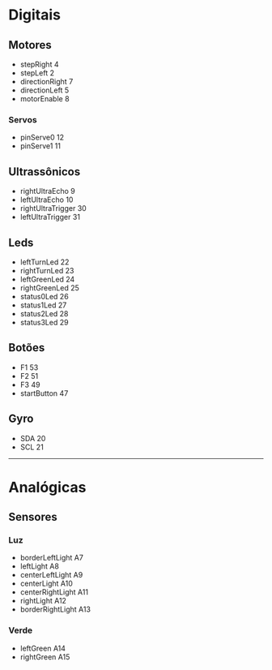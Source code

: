 # Digitais
## Motores
- stepRight 4
- stepLeft 2
- directionRight 7
- directionLeft 5
- motorEnable 8
### Servos
- pinServe0 12
- pinServe1 11

## Ultrassônicos
- rightUltraEcho 9
- leftUltraEcho 10
- rightUltraTrigger 30
- leftUltraTrigger 31

## Leds
- leftTurnLed 22
- rightTurnLed 23
- leftGreenLed 24
- rightGreenLed 25
- status0Led 26
- status1Led 27
- status2Led 28
- status3Led 29

## Botões
- F1 53
- F2 51
- F3 49
- startButton 47

## Gyro
- SDA 20
- SCL 21

---
# Analógicas

## Sensores
### Luz
- borderLeftLight A7
- leftLight A8
- centerLeftLight A9
- centerLight A10
- centerRightLight A11
- rightLight A12
- borderRightLight A13

### Verde
- leftGreen A14
- rightGreen A15